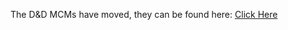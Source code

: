 The D&D MCMs have moved, they can be found here: [Click Here](https://forgottenglory.github.io/mcms/dndmcm/)